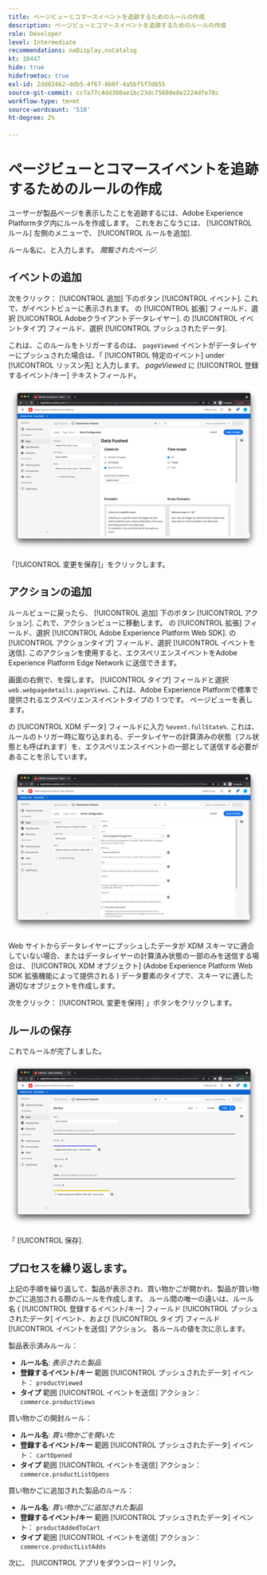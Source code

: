 ```yaml
---
title: ページビューとコマースイベントを追跡するためのルールの作成
description: ページビューとコマースイベントを追跡するためのルールの作成
role: Developer
level: Intermediate
recommendations: noDisplay,noCatalog
kt: 10447
hide: true
hidefromtoc: true
exl-id: 2dd02462-ddb5-4f67-8b0f-4a5bf5f7d655
source-git-commit: cc7a77c4dd380ae1bc23dc75608e8e2224dfe78c
workflow-type: tm+mt
source-wordcount: '510'
ht-degree: 2%

---
```


# ページビューとコマースイベントを追跡するためのルールの作成

ユーザーが製品ページを表示したことを追跡するには、Adobe Experience Platformタグ内にルールを作成します。 これをおこなうには、 [!UICONTROL ルール] 左側のメニューで、 [!UICONTROL ルールを追加].

ルール名に、と入力します。 _閲覧されたページ_.

## イベントの追加

次をクリック： [!UICONTROL 追加] 下のボタン [!UICONTROL イベント]. これで、がイベントビューに表示されます。 の [!UICONTROL 拡張] フィールド、選択 [!UICONTROL Adobeクライアントデータレイヤー]. の [!UICONTROL イベントタイプ] フィールド、選択 [!UICONTROL プッシュされたデータ].

これは、このルールをトリガーするのは、 `pageViewed` イベントがデータレイヤーにプッシュされた場合は、「 [!UICONTROL 特定のイベント] under [!UICONTROL リッスン先] と入力します。 _pageViewed_ に [!UICONTROL 登録するイベント/キー] テキストフィールド。

![ページ表示イベント](../../../assets/implementation-strategy/page-viewed-event.png)

「[!UICONTROL 変更を保存]」をクリックします。

## アクションの追加

ルールビューに戻ったら、 [!UICONTROL 追加] 下のボタン [!UICONTROL アクション]. これで、アクションビューに移動します。 の [!UICONTROL 拡張] フィールド、選択 [!UICONTROL Adobe Experience Platform Web SDK]. の [!UICONTROL アクションタイプ] フィールド、選択 [!UICONTROL イベントを送信]. このアクションを使用すると、エクスペリエンスイベントをAdobe Experience Platform Edge Network に送信できます。

画面の右側で、を探します。 [!UICONTROL タイプ] フィールドと選択 `web.webpagedetails.pageViews`. これは、Adobe Experience Platformで標準で提供されるエクスペリエンスイベントタイプの 1 つです。 ページビューを表します。

の [!UICONTROL XDM データ] フィールドに入力 `%event.fullState%`. これは、ルールのトリガー時に取り込まれる、データレイヤーの計算済みの状態（フル状態とも呼ばれます）を、エクスペリエンスイベントの一部として送信する必要があることを示しています。

![表示されたページアクション](../../../assets/implementation-strategy/page-viewed-action.png)

Web サイトからデータレイヤーにプッシュしたデータが XDM スキーマに適合していない場合、またはデータレイヤーの計算済み状態の一部のみを送信する場合は、 [!UICONTROL XDM オブジェクト] (Adobe Experience Platform Web SDK 拡張機能によって提供される ) データ要素のタイプで、スキーマに適した適切なオブジェクトを作成します。

次をクリック： [!UICONTROL 変更を保持] 」ボタンをクリックします。

## ルールの保存

これでルールが完了しました。

![ページ表示ルール](../../../assets/implementation-strategy/page-viewed-rule.png)

「 [!UICONTROL 保存].

## プロセスを繰り返します。

上記の手順を繰り返して、製品が表示され、買い物かごが開かれ、製品が買い物かごに追加される際のルールを作成します。 ルール間の唯一の違いは、ルール名 ( [!UICONTROL 登録するイベント/キー] フィールド [!UICONTROL プッシュされたデータ] イベント、および [!UICONTROL タイプ] フィールド [!UICONTROL イベントを送信] アクション。 各ルールの値を次に示します。

製品表示済みルール：

* **ルール名**: _表示された製品_
* **登録するイベント/キー** 範囲 [!UICONTROL プッシュされたデータ] イベント： `productViewed`
* **タイプ** 範囲 [!UICONTROL イベントを送信] アクション： `commerce.productViews`

買い物かごの開封ルール：

* **ルール名**: _買い物かごを開いた_
* **登録するイベント/キー** 範囲 [!UICONTROL プッシュされたデータ] イベント： `cartOpened`
* **タイプ** 範囲 [!UICONTROL イベントを送信] アクション： `commerce.productListOpens`

買い物かごに追加された製品のルール：

* **ルール名**: _買い物かごに追加された製品_
* **登録するイベント/キー** 範囲 [!UICONTROL プッシュされたデータ] イベント： `productAddedToCart`
* **タイプ** 範囲 [!UICONTROL イベントを送信] アクション： `commerce.productListAdds`

次に、 [!UICONTROL アプリをダウンロード] リンク。
